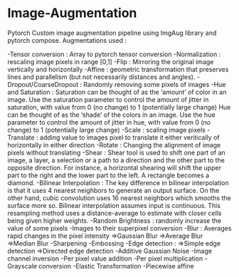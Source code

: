 # Image-Augmentation
Pytorch Custom image augmentation pipeline using ImgAug library and pytorch compose.
Augmentations used :

-Tensor conversion : Array to pytorch tensor conversion
-Normalization : rescaling image pixels in range [0,1]
-Flip : Mirroring the original image vertically and horizontally
-Affine :  geometric transformation that preserves lines and parallelism (but not necessarily distances and angles).
-Dropout/CoarseDropout : Randomly removing some pixels of images
-Hue and Saturation : Saturation can be thought of as the ‘amount’ of color in an image. Use the saturation parameter to control the amount of jitter in saturation, with value                         from 0 (no change) to 1 (potentially large change)
                      Hue can be thought of as the ‘shade’ of the colors in an image. Use the hue parameter to control the amount of jitter in hue, with value from 0 (no change)                       to 1 (potentially large change)
-Scale :  scaling image pixels
-Translate : adding value to images pixel to translate it either veritically of horizontally in either direction
-Rotate : Changing the alignment of image pixels without translating
-Shear : Shear tool is used to shift one part of an image, a layer, a selection or a path to a direction and the other part to the opposite direction. For instance, a horizontal          shearing will shift the upper part to the right and the lower part to the left. A rectangle becomes a diamond.
-Bilinear Interpolation : The key difference in bilinear interpolation is that it uses 4 nearest neighbors to generate an output surface.
                          On the other hand, cubic convolution uses 16 nearest neighbors which smooths the surface more so.
                          Bilinear interpolation assumes input is continuous.
                          This resampling method uses a distance-average to estimate with closer cells being given higher weights.
-Random Brightness : randomly increase the value of some pixels
-Images to their superpixel conversion
-Blur : Averages rapid changes in the pixel intensity
  =>Gaussian Blur
  =>Average Blur
  =>Median Blur
-Sharpening
-Embossing
-Edge detection :
  =>Simple edge detection
  =>Directed edge detection
-Additive Gaussian Noise
-Image channel inversion
-Per pixel value addition
-Per pixel multiplication
-Grayscale conversion
-Elastic Transformation
-Piecewise affine
